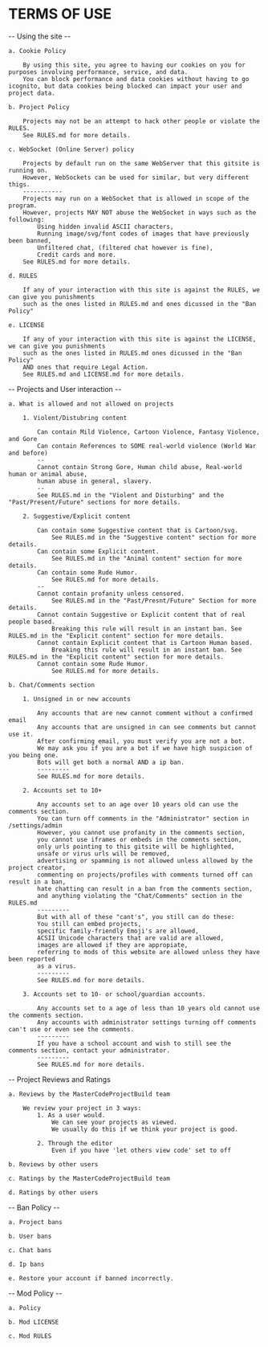 # TERMS OF USE

-- Using the site --

    a. Cookie Policy

        By using this site, you agree to having our cookies on you for purposes involving performance, service, and data.
        You can block performance and data cookies without having to go icognito, but data cookies being blocked can impact your user and project data.

    b. Project Policy

        Projects may not be an attempt to hack other people or violate the RULES.
        See RULES.md for more details.

    c. WebSocket (Online Server) policy

        Projects by default run on the same WebServer that this gitsite is running on.
        However, WebSockets can be used for similar, but very different thigs.
        -----------
        Projects may run on a WebSocket that is allowed in scope of the program.
        However, projects MAY NOT abuse the WebSocket in ways such as the following: 
            Using hidden invalid ASCII characters, 
            Running image/svg/font codes of images that have previously been banned, 
            Unfiltered chat, (filtered chat however is fine), 
            Credit cards and more. 
        See RULES.md for more details.

    d. RULES

        If any of your interaction with this site is against the RULES, we can give you punishments 
        such as the ones listed in RULES.md and ones dicussed in the "Ban Policy"

    e. LICENSE

        If any of your interaction with this site is against the LICENSE, we can give you punishments 
        such as the ones listed in RULES.md ones dicussed in the "Ban Policy" 
        AND ones that require Legal Action.
        See RULES.md and LICENSE.md for more details.

-- Projects and User interaction --

    a. What is allowed and not allowed on projects

        1. Violent/Distubring content
            
            Can contain Mild Violence, Cartoon Violence, Fantasy Violence, and Gore
            Can contain References to SOME real-world violence (World War and before)
            --
            Cannot contain Strong Gore, Human child abuse, Real-world human or animal abuse,
            human abuse in general, slavery.
            --
            See RULES.md in the "Violent and Disturbing" and the "Past/Present/Future" sections for more details.

        2. Suggestive/Explicit content

            Can contain some Suggestive content that is Cartoon/svg.
                See RULES.md in the "Suggestive content" section for more details.
            Can contain some Explicit content.
                See RULES.md in the "Animal content" section for more details.
            Can contain some Rude Humor.
                See RULES.md for more details.
            --
            Cannot contain profanity unless censored.
                See RULES.md in the "Past/Presnt/Future" Section for more details.
            Cannot contain Suggestive or Explicit content that of real people based.
                Breaking this rule will result in an instant ban. See RULES.md in the "Explicit content" section for more details.
            Cannot contain Explicit content that is Cartoon Human based.
                Breaking this rule will result in an instant ban. See RULES.md in the "Explicit content" section for more details.
            Cannot contain some Rude Humor.
                See RULES.md for more details.

    b. Chat/Comments section

        1. Unsigned in or new accounts

            Any accounts that are new cannot comment without a confirmed email
            Any accounts that are unsigned in can see comments but cannot use it.
            After confirming email, you must verify you are not a bot.
            We may ask you if you are a bot if we have high suspicion of you being one.
            Bots will get both a normal AND a ip ban.
            ---------
            See RULES.md for more details.

        2. Accounts set to 10+

            Any accounts set to an age over 10 years old can use the comments section.
            You can turn off comments in the "Administrator" section in /settings/admin
            However, you cannot use profanity in the comments section,
            you cannot use iframes or embeds in the comments section,
            only urls pointing to this gitsite will be highlighted,
            unsafe or virus urls will be removed,
            advertising or spamming is not allowed unless allowed by the project creator,
            commenting on projects/profiles with comments turned off can result in a ban,
            hate chatting can result in a ban from the comments section,
            and anything violating the "Chat/Comments" section in the RULES.md
            ---------
            But with all of these "cant's", you still can do these:
            You still can embed projects,
            specific family-friendly Emoji's are allowed,
            ACSII Unicode characters that are valid are allowed,
            images are allowed if they are appropiate,
            referring to mods of this website are allowed unless they have been reported
            as a virus.
            ---------
            See RULES.md for more details.

        3. Accounts set to 10- or school/guardian accounts.

            Any accounts set to a age of less than 10 years old cannot use the comments section.
            Any accounts with administrator settings turning off comments can't use or even see the comments.
            ---------
            If you have a school account and wish to still see the comments section, contact your administrator.
            ---------
            See RULES.md for more details.

-- Project Reviews and Ratings

    a. Reviews by the MasterCodeProjectBuild team

        We review your project in 3 ways:
            1. As a user would.
                We can see your projects as viewed.
                We usually do this if we think your project is good.

            2. Through the editor
                Even if you have 'let others view code' set to off

    b. Reviews by other users

    c. Ratings by the MasterCodeProjectBuild team

    d. Ratings by other users

-- Ban Policy --

    a. Project bans

    b. User bans

    c. Chat bans

    d. Ip bans

    e. Restore your account if banned incorrectly.

-- Mod Policy --

    a. Policy

    b. Mod LICENSE

    c. Mod RULES